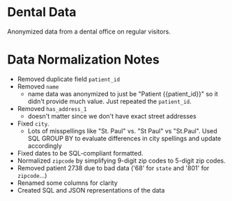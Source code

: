 Dental Data
============

Anonymized data from a dental office on regular visitors.

Data Normalization Notes
=========================
- Removed duplicate field `patient_id`
- Removed `name`
  - name data was anonymized to just be "Patient {{patient_id}}" so
    it didn't provide much value. Just repeated the `patient_id`.
- Removed `has_address_1`
  - doesn't matter since we don't have exact street
    addresses
- Fixed `city`.
  - Lots of misspellings like "St. Paul" vs. "St Paul" vs "St.Paul".
    Used SQL GROUP BY to evaluate differences in city spellings and update
    accordingly
- Fixed dates to be SQL-compliant formatted.
- Normalized `zipcode` by simplifying 9-digit zip codes to 5-digit zip codes.
- Removed patient 2738 due to bad data ('68' for `state` and '801' for 
  `zipcode`...)
- Renamed some columns for clarity
- Created SQL and JSON representations of the data